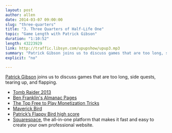 ```yaml
---
layout: post
author: allen
date: 2014-03-07 09:00:00
slug: "three-quarters"
title: "3. Three Quarters of Half-Life One"
topic: "Game Length with Patrick Gibson"
duration: "1:10:52"
length: 43223929
link: http://traffic.libsyn.com/upupshow/upup3.mp3
summary: "Patrick Gibson joins us to discuss games that are too long, side quests, tearing up, and flapping."
explicit: "no"

---
```


[Patrick Gibson](http://www.twitter.com/patr1ck/) joins us to discuss games that are too long, side quests, tearing up, and flapping.

- [Tomb Raider 2013][1]
- [Ben Franklin's Almanac Pages](http://ca.ign.com/wikis/assassins-creed-3/Almanac_Pages)
- [The Top Free to Play Monetization Tricks](http://www.gamasutra.com/blogs/RaminShokrizade/20130626/194933/)
- [Maverick Bird](http://terrycavanaghgames.com/maverickbird/)
- [Patrick’s Flappy Bird high score](http://i.imgur.com/WXgIlL4.png)
- [Squarespace](http://www.squarespace.com/), the all-in-one platform that makes it fast and easy to create your own professional website.

[1]: http://en.wikipedia.org/wiki/Tomb_Raider_(2013_video_game)